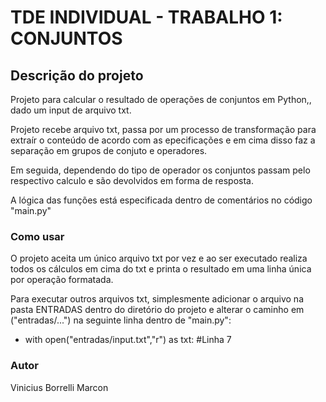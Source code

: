 # TDE INDIVIDUAL - TRABALHO 1: CONJUNTOS 

## Descrição do projeto
Projeto para calcular o resultado de operações de conjuntos em Python,, dado um input de arquivo txt.

Projeto recebe arquivo txt, passa por um processo de transformação para extraír o conteúdo de acordo com as epecificações e em cima disso faz a 
separação em grupos de conjuto e operadores.

Em seguida, dependendo do tipo de operador os conjuntos passam pelo respectivo calculo e são devolvidos em forma de resposta.

A lógica das funções está especificada dentro de comentários no código "main.py" 

### Como usar 
O projeto aceita um único arquivo txt por vez e ao ser executado realiza todos os cálculos em cima do txt e printa o resultado em uma linha única por operação formatada.

Para executar outros arquivos txt, simplesmente adicionar o arquivo na pasta ENTRADAS dentro do diretório do projeto e alterar o caminho em ("entradas/...") na seguinte linha dentro de "main.py":

- with open("entradas/input.txt","r") as txt:   #Linha 7 

### Autor 
Vinicius Borrelli Marcon 
